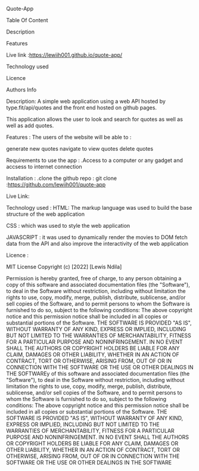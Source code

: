 Quote-App

Table Of Content

Description

Features

Live link :https://lewiih001.github.io/quote-app/

Technology used

Licence

Authors Info

Description: A simple web application using a web API hosted by type.fit/api/quotes and the front end hosted on github pages.

This application allows the user to look and search for quotes as well as well as add quotes.

Features : The users of the website will be able to :

generate new quotes
navigate to view quotes
delete quotes

Requirements to use the app : .Access to a computer or any gadget and accsess to internet connection

Installation : .clone the github repo : git clone :https://github.com/lewiih001/quote-app

Live Link:

Technology used : HTML: The markup language was used to build the base structure of the web application

CSS : which was used to style the web application 

JAVASCRIPT : it was used to dynamically render the movies to DOM fetch data from the API and also improve the interactivity of the web application

Licence :

MIT License Copyright (c) [2022] [Lewis Ndila]

Permission is hereby granted, free of charge, to any person obtaining a copy of this software and associated documentation files (the "Software"), to deal in the Software without restriction, including without limitation the rights to use, copy, modify, merge, publish, distribute, sublicense, and/or sell copies of the Software, and to permit persons to whom the Software is furnished to do so, subject to the following conditions: The above copyright notice and this permission notice shall be included in all copies or substantial portions of the Software. THE SOFTWARE IS PROVIDED "AS IS", WITHOUT WARRANTY OF ANY KIND, EXPRESS OR IMPLIED, INCLUDING BUT NOT LIMITED TO THE WARRANTIES OF MERCHANTABILITY, FITNESS FOR A PARTICULAR PURPOSE AND NONINFRINGEMENT. IN NO EVENT SHALL THE AUTHORS OR COPYRIGHT HOLDERS BE LIABLE FOR ANY CLAIM, DAMAGES OR OTHER LIABILITY, WHETHER IN AN ACTION OF CONTRACT, TORT OR OTHERWISE, ARISING FROM, OUT OF OR IN CONNECTION WITH THE SOFTWARE OR THE USE OR OTHER DEALINGS IN THE SOFTWAREy of this software and associated documentation files (the "Software"), to deal in the Software without restriction, including without limitation the rights to use, copy, modify, merge, publish, distribute, sublicense, and/or sell copies of the Software, and to permit persons to whom the Software is furnished to do so, subject to the following conditions: The above copyright notice and this permission notice shall be included in all copies or substantial portions of the Software. THE SOFTWARE IS PROVIDED "AS IS", WITHOUT WARRANTY OF ANY KIND, EXPRESS OR IMPLIED, INCLUDING BUT NOT LIMITED TO THE WARRANTIES OF MERCHANTABILITY, FITNESS FOR A PARTICULAR PURPOSE AND NONINFRINGEMENT. IN NO EVENT SHALL THE AUTHORS OR COPYRIGHT HOLDERS BE LIABLE FOR ANY CLAIM, DAMAGES OR OTHER LIABILITY, WHETHER IN AN ACTION OF CONTRACT, TORT OR OTHERWISE, ARISING FROM, OUT OF OR IN CONNECTION WITH THE SOFTWARE OR THE USE OR OTHER DEALINGS IN THE SOFTWARE